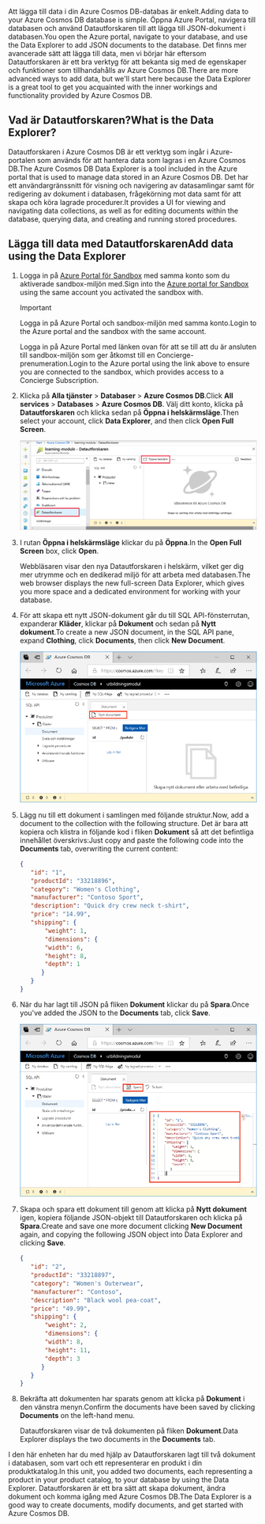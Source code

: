 <span data-ttu-id="f3b50-101">Att lägga till data i din Azure Cosmos DB-databas är enkelt.</span><span class="sxs-lookup"><span data-stu-id="f3b50-101">Adding data to your Azure Cosmos DB database is simple.</span></span> <span data-ttu-id="f3b50-102">Öppna Azure Portal, navigera till databasen och använd Datautforskaren till att lägga till JSON-dokument i databasen.</span><span class="sxs-lookup"><span data-stu-id="f3b50-102">You open the Azure portal, navigate to your database, and use the Data Explorer to add JSON documents to the database.</span></span> <span data-ttu-id="f3b50-103">Det finns mer avancerade sätt att lägga till data, men vi börjar här eftersom Datautforskaren är ett bra verktyg för att bekanta sig med de egenskaper och funktioner som tillhandahålls av Azure Cosmos DB.</span><span class="sxs-lookup"><span data-stu-id="f3b50-103">There are more advanced ways to add data, but we'll start here because the Data Explorer is a great tool to get you acquainted with the inner workings and functionality provided by Azure Cosmos DB.</span></span>

## <a name="what-is-the-data-explorer"></a><span data-ttu-id="f3b50-104">Vad är Datautforskaren?</span><span class="sxs-lookup"><span data-stu-id="f3b50-104">What is the Data Explorer?</span></span>
<span data-ttu-id="f3b50-105">Datautforskaren i Azure Cosmos DB är ett verktyg som ingår i Azure-portalen som används för att hantera data som lagras i en Azure Cosmos DB.</span><span class="sxs-lookup"><span data-stu-id="f3b50-105">The Azure Cosmos DB Data Explorer is a tool included in the Azure portal that is used to manage data stored in an Azure Cosmos DB.</span></span> <span data-ttu-id="f3b50-106">Det har ett användargränssnitt för visning och navigering av datasamlingar samt för redigering av dokument i databasen, frågekörning mot data samt för att skapa och köra lagrade procedurer.</span><span class="sxs-lookup"><span data-stu-id="f3b50-106">It provides a UI for viewing and navigating data collections, as well as for editing documents within the database, querying data, and creating and running stored procedures.</span></span>

## <a name="add-data-using-the-data-explorer"></a><span data-ttu-id="f3b50-107">Lägga till data med Datautforskaren</span><span class="sxs-lookup"><span data-stu-id="f3b50-107">Add data using the Data Explorer</span></span>

1. <span data-ttu-id="f3b50-108">Logga in på [Azure Portal för Sandbox](https://portal.azure.com/triplecrownlabs.onmicrosoft.com?azure-portal=true) med samma konto som du aktiverade sandbox-miljön med.</span><span class="sxs-lookup"><span data-stu-id="f3b50-108">Sign into the [Azure portal for Sandbox](https://portal.azure.com/triplecrownlabs.onmicrosoft.com?azure-portal=true) using the same account you activated the sandbox with.</span></span>

    > [!IMPORTANT]
    > <span data-ttu-id="f3b50-109">Logga in på Azure Portal och sandbox-miljön med samma konto.</span><span class="sxs-lookup"><span data-stu-id="f3b50-109">Login to the Azure portal and the sandbox with the same account.</span></span>
    > 
    > <span data-ttu-id="f3b50-110">Logga in på Azure Portal med länken ovan för att se till att du är ansluten till sandbox-miljön som ger åtkomst till en Concierge-prenumeration.</span><span class="sxs-lookup"><span data-stu-id="f3b50-110">Login to the Azure portal using the link above to ensure you are connected to the sandbox, which provides access to a Concierge Subscription.</span></span>

1. <span data-ttu-id="f3b50-111">Klicka på **Alla tjänster** > **Databaser** > **Azure Cosmos DB**.</span><span class="sxs-lookup"><span data-stu-id="f3b50-111">Click **All services** > **Databases** > **Azure Cosmos DB**.</span></span> <span data-ttu-id="f3b50-112">Välj ditt konto, klicka på **Datautforskaren** och klicka sedan på **Öppna i helskärmsläge**.</span><span class="sxs-lookup"><span data-stu-id="f3b50-112">Then select your account, click **Data Explorer**, and then click **Open Full Screen**.</span></span>
 
   ![Skapa nya dokument i Datautforskaren i Azure Portal](../media/3-azure-cosmosdb-data-explorer-full-screen.png)

2. <span data-ttu-id="f3b50-114">I rutan **Öppna i helskärmsläge** klickar du på **Öppna**.</span><span class="sxs-lookup"><span data-stu-id="f3b50-114">In the **Open Full Screen** box, click **Open**.</span></span>

    <span data-ttu-id="f3b50-115">Webbläsaren visar den nya Datautforskaren i helskärm, vilket ger dig mer utrymme och en dedikerad miljö för att arbeta med databasen.</span><span class="sxs-lookup"><span data-stu-id="f3b50-115">The web browser displays the new full-screen Data Explorer, which gives you more space and a dedicated environment for working with your database.</span></span>

3. <span data-ttu-id="f3b50-116">För att skapa ett nytt JSON-dokument går du till SQL API-fönsterrutan, expanderar **Kläder**, klickar på **Dokument** och sedan på **Nytt dokument**.</span><span class="sxs-lookup"><span data-stu-id="f3b50-116">To create a new JSON document, in the SQL API pane, expand **Clothing**, click **Documents**, then click **New Document**.</span></span>

   ![Skapa nya dokument i Datautforskaren i Azure Portal](../media/3-azure-cosmosdb-data-explorer-new-document.png)

4. <span data-ttu-id="f3b50-118">Lägg nu till ett dokument i samlingen med följande struktur.</span><span class="sxs-lookup"><span data-stu-id="f3b50-118">Now, add a document to the collection with the following structure.</span></span> <span data-ttu-id="f3b50-119">Det är bara att kopiera och klistra in följande kod i fliken **Dokument** så att det befintliga innehållet överskrivs:</span><span class="sxs-lookup"><span data-stu-id="f3b50-119">Just copy and paste the following code into the **Documents** tab, overwriting the current content:</span></span>

     ```json
    {
        "id": "1",
        "productId": "33218896",
        "category": "Women's Clothing",
        "manufacturer": "Contoso Sport",
        "description": "Quick dry crew neck t-shirt",
        "price": "14.99",
        "shipping": {
            "weight": 1,
            "dimensions": {
            "width": 6,
            "height": 8,
            "depth": 1
           }
        }
    }
     ```

5. <span data-ttu-id="f3b50-120">När du har lagt till JSON på fliken **Dokument** klickar du på **Spara**.</span><span class="sxs-lookup"><span data-stu-id="f3b50-120">Once you've added the JSON to the **Documents** tab, click **Save**.</span></span>

    ![Kopiera in JSON-data och klicka på Spara i Datautforskaren i Azure-portalen](../media/3-azure-cosmosdb-data-explorer-save-document.png)

6. <span data-ttu-id="f3b50-122">Skapa och spara ett dokument till genom att klicka på **Nytt dokument** igen, kopiera följande JSON-objekt till Datautforskaren och klicka på **Spara**.</span><span class="sxs-lookup"><span data-stu-id="f3b50-122">Create and save one more document clicking **New Document** again, and copying the following JSON object into Data Explorer and clicking **Save**.</span></span>

     ```json
    {
        "id": "2",
        "productId": "33218897",
        "category": "Women's Outerwear",
        "manufacturer": "Contoso",
        "description": "Black wool pea-coat",
        "price": "49.99",
        "shipping": {
            "weight": 2,
            "dimensions": {
            "width": 8,
            "height": 11,
            "depth": 3
           }
        }
    }
     ```

7. <span data-ttu-id="f3b50-123">Bekräfta att dokumenten har sparats genom att klicka på **Dokument** i den vänstra menyn.</span><span class="sxs-lookup"><span data-stu-id="f3b50-123">Confirm the documents have been saved by clicking **Documents** on the left-hand menu.</span></span>

    <span data-ttu-id="f3b50-124">Datautforskaren visar de två dokumenten på fliken **Dokument**.</span><span class="sxs-lookup"><span data-stu-id="f3b50-124">Data Explorer displays the two documents in the **Documents** tab.</span></span>

<span data-ttu-id="f3b50-125">I den här enheten har du med hjälp av Datautforskaren lagt till två dokument i databasen, som vart och ett representerar en produkt i din produktkatalog.</span><span class="sxs-lookup"><span data-stu-id="f3b50-125">In this unit, you added two documents, each representing a product in your product catalog, to your database by using the Data Explorer.</span></span> <span data-ttu-id="f3b50-126">Datautforskaren är ett bra sätt att skapa dokument, ändra dokument och komma igång med Azure Cosmos DB.</span><span class="sxs-lookup"><span data-stu-id="f3b50-126">The Data Explorer is a good way to create documents, modify documents, and get started with Azure Cosmos DB.</span></span>  
